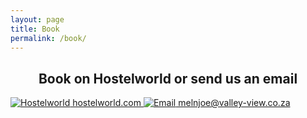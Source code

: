 ```yaml
---
layout: page
title: Book
permalink: /book/
---
```

<h2 style="text-align: center;">Book on Hostelworld or send us an email </h2>

<a href="https://www.hostelworld.com/hosteldetails.php/Valley-View-Backpackers/Graskop/73460" target="_blank" class="booking-link">
  <img src="{{ site.baseurl }}/assets/hostelworld.png" title="Hostelworld" class="booking">
  hostelworld.com
</a>

<a href="mailto:melnjoe@valley-view.co.za" target="_blank" class="booking-link">
  <img src="{{ site.baseurl }}/assets/email.png" title="Email" class="booking"/>
  melnjoe@valley-view.co.za
</a>
